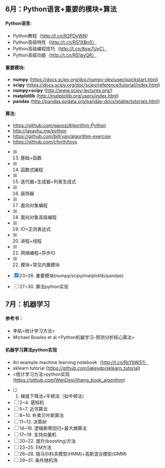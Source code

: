 ## 6月：Python语言+重要的模块+算法

#### Python语言:
* Python教程（http://t.cn/R2PDyWN)
* Python高级特性（http://t.cn/RS1XBn0）
* Python高级编程技巧（http://t.cn/8sw7UyC）
* Python高级功能（http://t.cn/RS1ayQR）

#### 重要模块:
* **numpy**        (https://docs.scipy.org/doc/numpy-dev/user/quickstart.html)
* **scipy**        (https://docs.scipy.org/doc/scipy/reference/tutorial/index.html)
* **numpy+scipy**  (http://www.scipy-lectures.org/)
* **matplotlib**   (http://matplotlib.org/users/index.html)
* **pandas**       (http://pandas.pydata.org/pandas-docs/stable/tutorials.html)

#### 算法:
* https://github.com/gaooz/Algorithm-Python
* http://javayhu.me/python
* https://github.com/billryan/algorithm-exercise
* https://github.com/cforth/toys


- [X] 13. 基础+函数
- [X] 14. 函数式编程
- [X] 15. 迭代器+生成器+列表生成式
- [X] 16. 装饰器
- [X] 17. 面向对象编程
- [X] 18. 面向对象高级编程
- [X] 19. IO+正则表达式
- [X] 20. 进程+线程
- [X] 21. 网络编程+异步IO
- [X] 22. 模块+常见内置模块
- [X] 23\~26. 重要模块(numpy/scipy/matplotlib/pandas)
- [ ] 27\~30. 算法python实现


## 7月：机器学习

#### 参考书：
* 李航<统计学习方法>
* Michael Bowles et al.<Python机器学习-预测分析核心算法>

#### 机器学习算法python实现
* An example machine learning notebook（http://t.cn/RcYbWS1）
* sklearn tutorial (https://github.com/jakevdp/sklearn_tutorial)
* <统计学习方法>python实现 (https://github.com/WenDesi/lihang_book_algorithm)


- [ ] 1. 梯度下降法+牛顿法（拟牛顿法）
- [ ] 2\~4. 感知机
- [ ] 5\~7. 近邻算法
- [ ] 8\~10. 朴素贝叶斯算法
- [ ] 11\~13. 决策树
- [ ] 14\~16. 逻辑斯蒂回归+最大熵算法
- [ ] 17\~19. 支持向量机
- [ ] 20\~22. 提升(boosting)方法
- [ ] 23\~25. EM方法
- [ ] 26\~28. 隐马尔科夫模型(HMM)+高斯混合模型(GMM)
- [ ] 29\~31. 条件随机场
